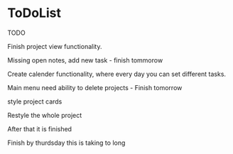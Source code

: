 # ToDoList

TODO

Finish project view functionality.

Missing open notes, add new task - finish tommorow

Create calender functionality, where every day you can set different tasks. 

Main menu need ability to delete projects - Finish tomorrow

style project cards

Restyle the whole project

After that it is finished

Finish by thurdsday this is taking to long

